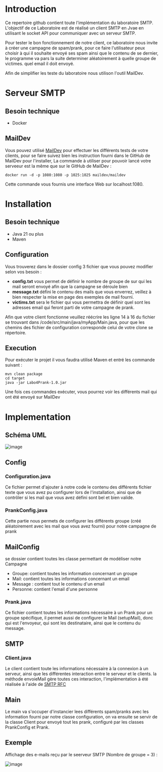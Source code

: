 # Introduction
Ce repertoire github contient toute l'implémentation du laboratoire SMTP. L'objectif de ce Laboratoire est de réalisé un client SMTP en Jvae en utilisant le socket API pour communiquer avec un serveur SMTP.

Pour tester le bon fonctionnement de notre client, ce laboratoire nous invite à créer une campagne de spam/prank, pour ce faire l'utilisateur peux choisir à qui il souhaite envoyé ses spam ainsi que le contenu de se dernier, le programme va pars la suite determiner aléatoirement à quelle groupe de victimes. quel email il doit envoyé.

Afin de simplifier les teste du laboratoire nous utilison l'outil MailDev.

# Serveur SMTP
## Besoin technique
- Docker

## MailDev
Vous pouvez utilisé [MailDev]( https://github.com/maildev/maildev) pour effectuer les différents tests de votre clients, pour se faire suivez bien les instruction fourni dans le GitHub de MailDev pour l'installer, La commande à utiliser pour pouvoir lancé votre serveeur est la même que sur le GitHub de MailDev :
```
docker run -d -p 1080:1080 -p 1025:1025 maildev/maildev
```
Cette commande vous fournis une interface Web sur localhost:1080.

# Installation
## Besoin technique
- Java 21 ou plus
- Maven

## Configuration
Vous trouverez dans le dossier config 3 fichier que vous pouvez modifier selon vos besoin :

- **config.txt** vous permet de définir le nombre de groupe de sur qui les mail seront envoyé afin que la campagne se déroule bien
- **message.txt** défini le contenu des mails que vous enverrez, veillez à bien respecter la mise en page des exemples de mail fourni.
- **victims.txt** sera le fichier qui vous permettra de définir quel sont les adresses email qui feront parti de votre campagne de prank.

Afin que votre client fonctionne veuillez réécrire les ligne 14 à 16 du fichier se trouvant dans /code/src/main/java/myApp/Main.java, pour que les chemins des fichier de configuration corresponde celui de votre clone se répertoire.

## Execution
Pour exécuter le projet il vous faudra utilisé Maven et entré les commande suivant :
```
mvn clean package
cd target
java -jar Labo4Prank-1.0.jar 
```
Une fois ces commandes exécuter, vous pourrez voir les différents mail qui ont été envoyé sur MailDev

# Implementation
## Schéma UML

![image](https://github.com/Patrick2ooo/dai-lab-smtp/assets/44113916/449b162f-4e21-48a1-9cc8-0b0ca1355d95)

## Config
### Configuration.java
Ce fichier permet d'ajouter à notre code le contenu des différents fichier texte que vous avez pu configurer lors de l'installation, ainsi que de contrôler si les mail que vous avez défini sont bel et bien valide.

### PrankConfig.java
Cette partie nous permets de configurer les différents groupe (créé aléatoirement avec les mail que vous avez fourni) pour notre campagne de prank

## MailConfig
se dossier contient toutes les classe permettant de modéliser notre Campagne
- Groupe: contient toutes les information concernant un groupe
- Mail: contient toutes les informations concernant un email
- Message : contient tout le contenu d'un email
- Personne: contient l'email d'une personne

### Prank.java
Ce fichier contient toutes les informations nécessaire à un Prank pour un groupe spécifique, il permet aussi de configurer le Mail (setupMail), donc qui est l'envoyeur, qui sont les destinataire, ainsi que le contenu du message.

## SMTP
### Client.java
Le client contient toute les informations nécessaire à la connexion à un serveur, ainsi que les différentes interaction entre le serveur et le clients. la méthode envoieMail gère toutes ces interaction, l'implémentation à été réalisée à l'aide de [SMTP RFC](https://datatracker.ietf.org/doc/html/rfc5321)

## Main
Le main va s'occuper d'instancier lees différents spam/pranks avec les information fourni par notre classe configuration, on va ensuite se servir de la classe Client pour envoyé tout les prank, configuré par les classes PrankConfig et Prank.

## Exemple
Affichage des e-mails reçu par le seerveur SMTP (Nombre de groupe = 3) :

![image](https://github.com/Patrick2ooo/dai-lab-smtp/assets/44113916/6151dfc9-436a-4dc8-b3d7-585b94f9c2c4)



